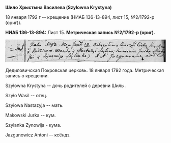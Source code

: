 **Шило Хрыстына Василева (Szyłowna Krystyna)**

18 января 1792 г -- крещение (НИАБ 136-13-894, лист 15, №2/1792-р
(ориг)).

**НИАБ 136-13-894:** Лист 15. **Метрическая запись №2/1792-р (ориг).**

![](./media/0212397a1dc1e6253e9108d9256129ce19aaeb5e.png)

Дедиловичская Покровская церковь. 18 января 1792 года. Метрическая
запись о крещении.

Szyłowna Krystyna -- дочь родителей с деревни Шилы.

Szyło Wasil -- отец.

Szyłowa Nastazyja -- мать.

Makowski Jurka -- кум.

Szyłanka Zynowija - кума.

Jazgunowicz Antoni -- ксёндз.
